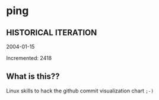 # ping

## HISTORICAL ITERATION
2004-01-15

Incremented: 2418

## What is this?? 
Linux skills to hack the github commit visualization chart `;-)`
